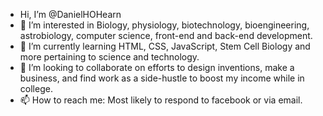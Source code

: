 - Hi, I’m @DanielHOHearn
- 👀 I’m interested in Biology, physiology, biotechnology, bioengineering, astrobiology, computer science, front-end and back-end development.  
- 🌱 I’m currently learning HTML, CSS, JavaScript, Stem Cell Biology and more pertaining to science and technology.  
- 💞️ I’m looking to collaborate on efforts to design inventions, make a business, and find work as a side-hustle to boost my income while in college. 
- 📫 How to reach me: Most likely to respond to facebook or via email.  

<!---
DanielHOHearn/DanielHOHearn is a ✨ special ✨ repository because its `README.md` (this file) appears on your GitHub profile.
You can click the Preview link to take a look at your changes.
--->
